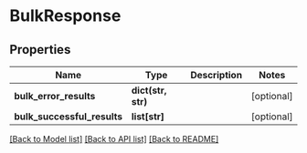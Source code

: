 # BulkResponse

## Properties
Name | Type | Description | Notes
------------ | ------------- | ------------- | -------------
**bulk_error_results** | **dict(str, str)** |  | [optional] 
**bulk_successful_results** | **list[str]** |  | [optional] 

[[Back to Model list]](../README.md#documentation-for-models) [[Back to API list]](../README.md#documentation-for-api-endpoints) [[Back to README]](../README.md)

